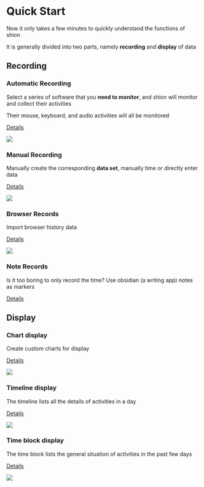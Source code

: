 # Quick Start

Now it only takes a few minutes to quickly understand the functions of shion

It is generally divided into two parts, namely **recording** and **display** of data

## Recording

### Automatic Recording

Select a series of software that you **need to monitor**, and shion will monitor and collect their activities

Their mouse, keyboard, and audio activities will all be monitored

[Details](./record.md#automatic)

![](https://cdn.jsdelivr.net/gh/shion-app/docs/src/public/assets/en/record/monitor.png)

### Manual Recording

Manually create the corresponding **data set**, manually time or directly enter data

[Details](./record.md#manual)

![](https://cdn.jsdelivr.net/gh/shion-app/docs/src/public/assets/en/record/label.png)

### Browser Records

Import browser history data

[Details](./record.md#browser)

![](https://cdn.jsdelivr.net/gh/shion-app/docs/src/public/assets/en/record/history.png)

### Note Records

Is it too boring to only record the time? Use obsidian (a writing app) notes as markers

[Details](./record.md#obsidian)

## Display

### Chart display

Create custom charts for display

[Details](./display.md#chart)

![](https://cdn.jsdelivr.net/gh/shion-app/docs/src/public/assets/en/display/chart.png)

### Timeline display

The timeline lists all the details of activities in a day

[Details](./display.md#timeline)

![](https://cdn.jsdelivr.net/gh/shion-app/docs/src/public/assets/en/display/timeline.png)

### Time block display

The time block lists the general situation of activities in the past few days

[Details](./display.md#timeblock)

![](https://cdn.jsdelivr.net/gh/shion-app/docs/src/public/assets/en/display/timeblock.png)